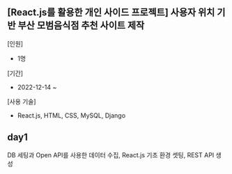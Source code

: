 ## [React.js를 활용한 개인 사이드 프로젝트] 사용자 위치 기반 부산 모범음식점 추천 사이트 제작

[인원]
- 1명

[기간]
- 2022-12-14 ~

[사용 기술]
- React.js, HTML, CSS, MySQL, Django

## day1   
DB 세팅과 Open API를 사용한 데이터 수집, React.js 기초 환경 셋팅, REST API 생성